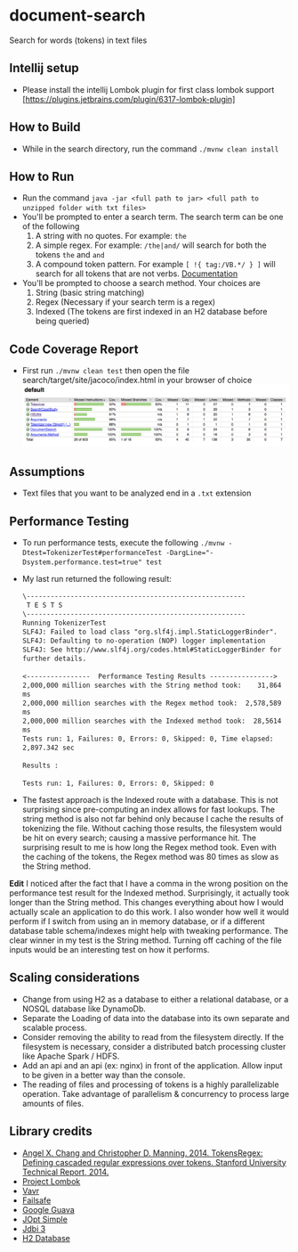# document-search
Search for words (tokens) in text files

## Intellij setup
- Please install the intellij Lombok plugin for first class lombok support [https://plugins.jetbrains.com/plugin/6317-lombok-plugin]

## How to Build
- While in the search directory, run the command ``` ./mvnw clean install ``` 

## How to Run
- Run the command ``` java -jar <full path to jar> <full path to unzipped folder with txt files> ```
- You'll be prompted to enter a search term.  The search term can be one of the following
  1. A string with no quotes.  For example: ```the```
  2. A simple regex.  For example: ```/the|and/``` will search for both the tokens ```the``` and ```and```
  3. A compound token pattern.  For example ```[ !{ tag:/VB.*/ } ]``` will search for all tokens that are not verbs.  [ Documentation](https://nlp.stanford.edu/software/tokensregex.html)
- You'll be prompted to choose a search method.  Your choices are
  1.  String (basic string matching)
  2.  Regex (Necessary if your search term is a regex)
  3.  Indexed (The tokens are first indexed in an H2 database before being queried)

## Code Coverage Report
- First run ```./mvnw clean test``` then open the file search/target/site/jacoco/index.html in your browser of choice
![Image of code coverage](images/code_coverage.png)

## Assumptions
- Text files that you want to be analyzed end in a ```.txt``` extension

## Performance Testing
- To run performance tests, execute the following ```./mvnw -Dtest=TokenizerTest#performanceTest -DargLine="-Dsystem.performance.test=true" test```
- My last run returned the following result:

    ```
    \-------------------------------------------------------
     T E S T S
    \-------------------------------------------------------
    Running TokenizerTest
    SLF4J: Failed to load class "org.slf4j.impl.StaticLoggerBinder".
    SLF4J: Defaulting to no-operation (NOP) logger implementation
    SLF4J: See http://www.slf4j.org/codes.html#StaticLoggerBinder for further details.

    <----------------  Performance Testing Results ---------------->
    2,000,000 million searches with the String method took:    31,864 ms
    2,000,000 million searches with the Regex method took:  2,578,589 ms
    2,000,000 million searches with the Indexed method took:  28,5614 ms
    Tests run: 1, Failures: 0, Errors: 0, Skipped: 0, Time elapsed: 2,897.342 sec

    Results :

    Tests run: 1, Failures: 0, Errors: 0, Skipped: 0
    ```
- The fastest approach is the Indexed route with a database.  This is not surprising since pre-computing an index allows for fast lookups.
The string method is also not far behind only because I cache the results of tokenizing the file.  Without caching those results, the filesystem
would be hit on every search; causing a massive performance hit.
The surprising result to me is how long the Regex method took. Even with the caching of the tokens, the Regex method was 80 times as slow as the String method.

**Edit**
I noticed after the fact that I have a comma in the wrong position on the performance test result for the Indexed method.
Surprisingly, it actually took longer than the String method.  This changes everything about how I would actually scale an application to do this work.  I also wonder how well it would perform if I switch from using an in memory database, or if a different database table schema/indexes might help with tweaking performance.
The clear winner in my test is the String method.  Turning off caching of the file inputs would be an interesting test on how it performs.

## Scaling considerations
- Change from using H2 as a database to either a relational database, or a NOSQL database like DynamoDb.
- Separate the Loading of data into the database into its own separate and scalable process.
- Consider removing the ability to read from the filesystem directly.  If the filesystem is necessary, consider a distributed batch processing cluster like Apache Spark / HDFS.
- Add an api and an api (ex: nginx) in front of the application.  Allow input to be given in a better way than the console.
- The reading of files and processing of tokens is a highly parallelizable operation.  Take advantage of parallelism & concurrency to process large amounts of files.

## Library credits
- [Angel X. Chang and Christopher D. Manning. 2014. TokensRegex: Defining cascaded regular expressions over tokens. Stanford University Technical Report, 2014.](https://nlp.stanford.edu/pubs/tokensregex-tr-2014.bib)
- [Project Lombok](https://projectlombok.org/)
- [Vavr](http://www.vavr.io/)
- [Failsafe](https://github.com/jhalterman/failsafe)
- [Google Guava](https://github.com/google/guava)
- [JOpt Simple](https://pholser.github.io/jopt-simple/examples.html)
- [Jdbi 3](http://jdbi.org/)
- [H2 Database](http://www.h2database.com/html/main.html)

